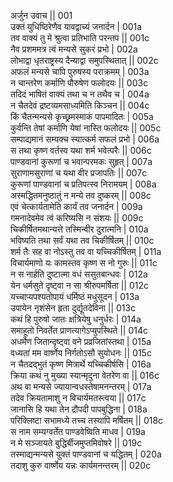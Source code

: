 अर्जुन उवाच ||	001    
उक्तं युधिष्ठिरेणैव यावद्वाच्यं जनार्दन |	001a  
तव वाक्यं तु मे श्रुत्वा प्रतिभाति परन्तप ||	001c  
नैव प्रशममत्र त्वं मन्यसे सुकरं प्रभो |	002a  
लोभाद्वा धृतराष्ट्रस्य दैन्याद्वा समुपस्थितात् ||	002c  
अफलं मन्यसे चापि पुरुषस्य पराक्रमम् |	003a  
न चान्तरेण कर्माणि पौरुषेण फलोदयः ||	003c  
तदिदं भाषितं वाक्यं तथा च न तथैव च |	004a  
न चैतदेवं द्रष्टव्यमसाध्यमिति किञ्चन ||	004c  
किं चैतन्मन्यसे कृच्छ्रमस्माकं पापमादितः |	005a  
कुर्वन्ति तेषां कर्माणि येषां नास्ति फलोदयः ||	005c  
सम्पाद्यमानं सम्यक्च स्यात्कर्म सफलं प्रभो |	006a  
स तथा कृष्ण वर्तस्व यथा शर्म भवेत्परैः ||	006c  
पाण्डवानां कुरूणां च भवान्परमकः सुहृत् |	007a  
सुराणामसुराणां च यथा वीर प्रजापतिः ||	007c  
कुरूणां पाण्डवानां च प्रतिपत्स्व निरामयम् |	008a  
अस्मद्धितमनुष्ठातुं न मन्ये तव दुष्करम् ||	008c  
एवं चेत्कार्यतामेति कार्यं तव जनार्दन |	009a  
गमनादेवमेव त्वं करिष्यसि न संशयः ||	009c  
चिकीर्षितमथान्यत्ते तस्मिन्वीर दुरात्मनि |	010a  
भविष्यति तथा सर्वं यथा तव चिकीर्षितम् ||	010c  
शर्म तैः सह वा नोऽस्तु तव वा यच्चिकीर्षितम् |	011a  
विचार्यमाणो यः कामस्तव कृष्ण स नो गुरुः ||	011c  
न स नार्हति दुष्टात्मा वधं ससुतबान्धवः |	012a  
येन धर्मसुते दृष्ट्वा न सा श्रीरुपमर्षिता ||	012c  
यच्चाप्यपश्यतोपायं धर्मिष्ठं मधुसूदन |	013a  
उपायेन नृशंसेन हृता दुर्द्यूतदेविना ||	013c  
कथं हि पुरुषो जातः क्षत्रियेषु धनुर्धरः |	014a  
समाहूतो निवर्तेत प्राणत्यागेऽप्युपस्थिते ||	014c  
अधर्मेण जितान्दृष्ट्वा वने प्रव्रजितांस्तथा |	015a  
वध्यतां मम वार्ष्णेय निर्गतोऽसौ सुयोधनः ||	015c  
न चैतदद्भुतं कृष्ण मित्रार्थे यच्चिकीर्षसि |	016a  
क्रिया कथं नु मुख्या स्यान्मृदुना वेतरेण वा ||	016c  
अथ वा मन्यसे ज्यायान्वधस्तेषामनन्तरम् |	017a  
तदेव क्रियतामाशु न विचार्यमतस्त्वया ||	017c  
जानासि हि यथा तेन द्रौपदी पापबुद्धिना |	018a  
परिक्लिष्टा सभामध्ये तच्च तस्यापि मर्षितम् ||	018c  
स नाम सम्यग्वर्तेत पाण्डवेष्विति माधव |	019a  
न मे सञ्जायते बुद्धिर्बीजमुप्तमिवोषरे ||	019c  
तस्माद्यन्मन्यसे युक्तं पाण्डवानां च यद्धितम् |	020a  
तदाशु कुरु वार्ष्णेय यन्नः कार्यमनन्तरम् ||	020c  
